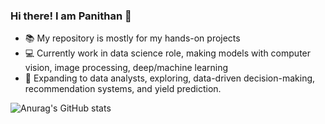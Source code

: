 ### Hi there! I am Panithan 👋
- 📚 My repository is mostly for my hands-on projects
- :computer: Currently work in data science role, making models with computer vision, image processing, deep/machine learning
- :beginner: Expanding to data analysts, exploring, data-driven decision-making, recommendation systems, and yield prediction.

![Anurag's GitHub stats](https://github-readme-stats.vercel.app/api?username=PanithanS&rank_icon=github)




